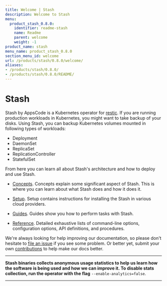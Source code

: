 ```yaml
---
title: Welcome | Stash
description: Welcome to Stash
menu:
  product_stash_0.8.0:
    identifier: readme-stash
    name: Readme
    parent: welcome
    weight: -1
product_name: stash
menu_name: product_stash_0.8.0
section_menu_id: welcome
url: /products/stash/0.8.0/welcome/
aliases:
- /products/stash/0.8.0/
- /products/stash/0.8.0/README/
---
```


# Stash
 Stash by AppsCode is a Kubernetes operator for [restic](https://restic.net). If you are running production workloads in Kubernetes, you might want to take backup of your disks. Using Stash, you can backup Kubernetes volumes mounted in following types of workloads:

- Deployment
- DaemonSet
- ReplicaSet
- ReplicationController
- StatefulSet

From here you can learn all about Stash's architecture and how to deploy and use Stash.

- [Concepts](/products/stash/0.8.0/concepts/). Concepts explain some significant aspect of Stash. This is where you can learn about what Stash does and how it does it.

- [Setup](/products/stash/0.8.0/setup/). Setup contains instructions for installing
  the Stash in various cloud providers.

- [Guides](/products/stash/0.8.0/guides/). Guides show you how to perform tasks with Stash.

- [Reference](/products/stash/0.8.0/reference/). Detailed exhaustive lists of
command-line options, configuration options, API definitions, and procedures.

We're always looking for help improving our documentation, so please don't hesitate to [file an issue](https://github.com/appscode/stash/issues/new) if you see some problem. Or better yet, submit your own [contributions](/products/stash/0.8.0/CONTRIBUTING) to help
make our docs better.

---

**Stash binaries collects anonymous usage statistics to help us learn how the software is being used and how we can improve it. To disable stats collection, run the operator with the flag** `--enable-analytics=false`.

---
